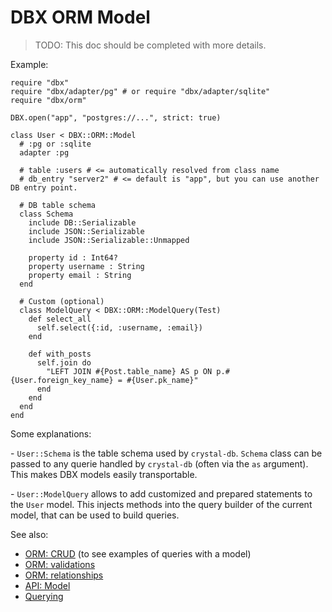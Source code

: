 # DBX ORM Model

> TODO: This doc should be completed with more details.

Example:

```crystal
require "dbx"
require "dbx/adapter/pg" # or require "dbx/adapter/sqlite"
require "dbx/orm"

DBX.open("app", "postgres://...", strict: true)

class User < DBX::ORM::Model
  # :pg or :sqlite
  adapter :pg

  # table :users # <= automatically resolved from class name
  # db_entry "server2" # <= default is "app", but you can use another DB entry point.

  # DB table schema
  class Schema
    include DB::Serializable
    include JSON::Serializable
    include JSON::Serializable::Unmapped

    property id : Int64?
    property username : String
    property email : String
  end

  # Custom (optional)
  class ModelQuery < DBX::ORM::ModelQuery(Test)
    def select_all
      self.select({:id, :username, :email})
    end

    def with_posts
      self.join do
        "LEFT JOIN #{Post.table_name} AS p ON p.#{User.foreign_key_name} = #{User.pk_name}"
      end
    end
  end
end
```

Some explanations:

\- `User::Schema` is the table schema used by `crystal-db`.
`Schema` class can be passed to any querie handled by `crystal-db` (often via the `as` argument). This makes DBX models easily transportable.

\- `User::ModelQuery` allows to add customized and prepared statements to the `User` model.
This injects methods into the query builder of the current model, that can be used to build queries.

See also:

* [ORM: CRUD](/guide/orm/crud.md) (to see examples of queries with a model)
* [ORM: validations](/guide/orm/validations.md)
* [ORM: relationships](/guide/orm/relationships.md)
* [API: Model](https://nicolab.github.io/crystal-dbx/DBX/ORM/Model.html)
* [Querying](/guide/querying.md)
